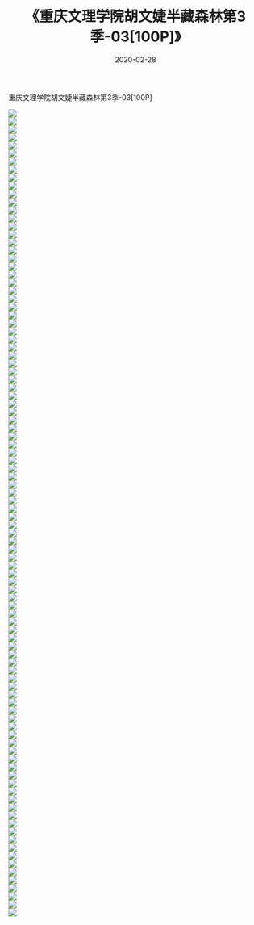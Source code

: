 ﻿---
layout: post
title:  《重庆文理学院胡文婕半藏森林第3季-03[100P]》
date:   2020-02-28
img: http://img.660000.xyz/Sharelink/唯美/2020/重庆文理学院胡文婕半藏森林第3季-03[100P]/000.jpg
categories: [美女, 清纯, 唯美]
---

重庆文理学院胡文婕半藏森林第3季-03[100P]

  ![](http://img.660000.xyz/Sharelink/唯美/2020/重庆文理学院胡文婕半藏森林第3季-03[100P]/001.jpg) <br> ![](http://img.660000.xyz/Sharelink/唯美/2020/重庆文理学院胡文婕半藏森林第3季-03[100P]/002.jpg) <br> ![](http://img.660000.xyz/Sharelink/唯美/2020/重庆文理学院胡文婕半藏森林第3季-03[100P]/003.jpg) <br> ![](http://img.660000.xyz/Sharelink/唯美/2020/重庆文理学院胡文婕半藏森林第3季-03[100P]/004.jpg) <br> ![](http://img.660000.xyz/Sharelink/唯美/2020/重庆文理学院胡文婕半藏森林第3季-03[100P]/005.jpg) <br> ![](http://img.660000.xyz/Sharelink/唯美/2020/重庆文理学院胡文婕半藏森林第3季-03[100P]/006.jpg) <br> ![](http://img.660000.xyz/Sharelink/唯美/2020/重庆文理学院胡文婕半藏森林第3季-03[100P]/007.jpg) <br> ![](http://img.660000.xyz/Sharelink/唯美/2020/重庆文理学院胡文婕半藏森林第3季-03[100P]/008.jpg) <br> ![](http://img.660000.xyz/Sharelink/唯美/2020/重庆文理学院胡文婕半藏森林第3季-03[100P]/009.jpg) <br> ![](http://img.660000.xyz/Sharelink/唯美/2020/重庆文理学院胡文婕半藏森林第3季-03[100P]/010.jpg) <br> ![](http://img.660000.xyz/Sharelink/唯美/2020/重庆文理学院胡文婕半藏森林第3季-03[100P]/011.jpg) <br> ![](http://img.660000.xyz/Sharelink/唯美/2020/重庆文理学院胡文婕半藏森林第3季-03[100P]/012.jpg) <br> ![](http://img.660000.xyz/Sharelink/唯美/2020/重庆文理学院胡文婕半藏森林第3季-03[100P]/013.jpg) <br> ![](http://img.660000.xyz/Sharelink/唯美/2020/重庆文理学院胡文婕半藏森林第3季-03[100P]/014.jpg) <br> ![](http://img.660000.xyz/Sharelink/唯美/2020/重庆文理学院胡文婕半藏森林第3季-03[100P]/015.jpg) <br> ![](http://img.660000.xyz/Sharelink/唯美/2020/重庆文理学院胡文婕半藏森林第3季-03[100P]/016.jpg) <br> ![](http://img.660000.xyz/Sharelink/唯美/2020/重庆文理学院胡文婕半藏森林第3季-03[100P]/017.jpg) <br> ![](http://img.660000.xyz/Sharelink/唯美/2020/重庆文理学院胡文婕半藏森林第3季-03[100P]/018.jpg) <br> ![](http://img.660000.xyz/Sharelink/唯美/2020/重庆文理学院胡文婕半藏森林第3季-03[100P]/019.jpg) <br> ![](http://img.660000.xyz/Sharelink/唯美/2020/重庆文理学院胡文婕半藏森林第3季-03[100P]/020.jpg) <br> ![](http://img.660000.xyz/Sharelink/唯美/2020/重庆文理学院胡文婕半藏森林第3季-03[100P]/021.jpg) <br> ![](http://img.660000.xyz/Sharelink/唯美/2020/重庆文理学院胡文婕半藏森林第3季-03[100P]/022.jpg) <br> ![](http://img.660000.xyz/Sharelink/唯美/2020/重庆文理学院胡文婕半藏森林第3季-03[100P]/023.jpg) <br> ![](http://img.660000.xyz/Sharelink/唯美/2020/重庆文理学院胡文婕半藏森林第3季-03[100P]/024.jpg) <br> ![](http://img.660000.xyz/Sharelink/唯美/2020/重庆文理学院胡文婕半藏森林第3季-03[100P]/025.jpg) <br> ![](http://img.660000.xyz/Sharelink/唯美/2020/重庆文理学院胡文婕半藏森林第3季-03[100P]/026.jpg) <br> ![](http://img.660000.xyz/Sharelink/唯美/2020/重庆文理学院胡文婕半藏森林第3季-03[100P]/027.jpg) <br> ![](http://img.660000.xyz/Sharelink/唯美/2020/重庆文理学院胡文婕半藏森林第3季-03[100P]/028.jpg) <br> ![](http://img.660000.xyz/Sharelink/唯美/2020/重庆文理学院胡文婕半藏森林第3季-03[100P]/029.jpg) <br> ![](http://img.660000.xyz/Sharelink/唯美/2020/重庆文理学院胡文婕半藏森林第3季-03[100P]/030.jpg) <br> ![](http://img.660000.xyz/Sharelink/唯美/2020/重庆文理学院胡文婕半藏森林第3季-03[100P]/031.jpg) <br> ![](http://img.660000.xyz/Sharelink/唯美/2020/重庆文理学院胡文婕半藏森林第3季-03[100P]/032.jpg) <br> ![](http://img.660000.xyz/Sharelink/唯美/2020/重庆文理学院胡文婕半藏森林第3季-03[100P]/033.jpg) <br> ![](http://img.660000.xyz/Sharelink/唯美/2020/重庆文理学院胡文婕半藏森林第3季-03[100P]/034.jpg) <br> ![](http://img.660000.xyz/Sharelink/唯美/2020/重庆文理学院胡文婕半藏森林第3季-03[100P]/035.jpg) <br> ![](http://img.660000.xyz/Sharelink/唯美/2020/重庆文理学院胡文婕半藏森林第3季-03[100P]/036.jpg) <br> ![](http://img.660000.xyz/Sharelink/唯美/2020/重庆文理学院胡文婕半藏森林第3季-03[100P]/037.jpg) <br> ![](http://img.660000.xyz/Sharelink/唯美/2020/重庆文理学院胡文婕半藏森林第3季-03[100P]/038.jpg) <br> ![](http://img.660000.xyz/Sharelink/唯美/2020/重庆文理学院胡文婕半藏森林第3季-03[100P]/039.jpg) <br> ![](http://img.660000.xyz/Sharelink/唯美/2020/重庆文理学院胡文婕半藏森林第3季-03[100P]/040.jpg) <br> ![](http://img.660000.xyz/Sharelink/唯美/2020/重庆文理学院胡文婕半藏森林第3季-03[100P]/041.jpg) <br> ![](http://img.660000.xyz/Sharelink/唯美/2020/重庆文理学院胡文婕半藏森林第3季-03[100P]/042.jpg) <br> ![](http://img.660000.xyz/Sharelink/唯美/2020/重庆文理学院胡文婕半藏森林第3季-03[100P]/043.jpg) <br> ![](http://img.660000.xyz/Sharelink/唯美/2020/重庆文理学院胡文婕半藏森林第3季-03[100P]/044.jpg) <br> ![](http://img.660000.xyz/Sharelink/唯美/2020/重庆文理学院胡文婕半藏森林第3季-03[100P]/045.jpg) <br> ![](http://img.660000.xyz/Sharelink/唯美/2020/重庆文理学院胡文婕半藏森林第3季-03[100P]/046.jpg) <br> ![](http://img.660000.xyz/Sharelink/唯美/2020/重庆文理学院胡文婕半藏森林第3季-03[100P]/047.jpg) <br> ![](http://img.660000.xyz/Sharelink/唯美/2020/重庆文理学院胡文婕半藏森林第3季-03[100P]/048.jpg) <br> ![](http://img.660000.xyz/Sharelink/唯美/2020/重庆文理学院胡文婕半藏森林第3季-03[100P]/049.jpg) <br> ![](http://img.660000.xyz/Sharelink/唯美/2020/重庆文理学院胡文婕半藏森林第3季-03[100P]/050.jpg) <br> ![](http://img.660000.xyz/Sharelink/唯美/2020/重庆文理学院胡文婕半藏森林第3季-03[100P]/051.jpg) <br> ![](http://img.660000.xyz/Sharelink/唯美/2020/重庆文理学院胡文婕半藏森林第3季-03[100P]/052.jpg) <br> ![](http://img.660000.xyz/Sharelink/唯美/2020/重庆文理学院胡文婕半藏森林第3季-03[100P]/053.jpg) <br> ![](http://img.660000.xyz/Sharelink/唯美/2020/重庆文理学院胡文婕半藏森林第3季-03[100P]/054.jpg) <br> ![](http://img.660000.xyz/Sharelink/唯美/2020/重庆文理学院胡文婕半藏森林第3季-03[100P]/055.jpg) <br> ![](http://img.660000.xyz/Sharelink/唯美/2020/重庆文理学院胡文婕半藏森林第3季-03[100P]/056.jpg) <br> ![](http://img.660000.xyz/Sharelink/唯美/2020/重庆文理学院胡文婕半藏森林第3季-03[100P]/057.jpg) <br> ![](http://img.660000.xyz/Sharelink/唯美/2020/重庆文理学院胡文婕半藏森林第3季-03[100P]/058.jpg) <br> ![](http://img.660000.xyz/Sharelink/唯美/2020/重庆文理学院胡文婕半藏森林第3季-03[100P]/059.jpg) <br> ![](http://img.660000.xyz/Sharelink/唯美/2020/重庆文理学院胡文婕半藏森林第3季-03[100P]/060.jpg) <br> ![](http://img.660000.xyz/Sharelink/唯美/2020/重庆文理学院胡文婕半藏森林第3季-03[100P]/061.jpg) <br> ![](http://img.660000.xyz/Sharelink/唯美/2020/重庆文理学院胡文婕半藏森林第3季-03[100P]/062.jpg) <br> ![](http://img.660000.xyz/Sharelink/唯美/2020/重庆文理学院胡文婕半藏森林第3季-03[100P]/063.jpg) <br> ![](http://img.660000.xyz/Sharelink/唯美/2020/重庆文理学院胡文婕半藏森林第3季-03[100P]/064.jpg) <br> ![](http://img.660000.xyz/Sharelink/唯美/2020/重庆文理学院胡文婕半藏森林第3季-03[100P]/065.jpg) <br> ![](http://img.660000.xyz/Sharelink/唯美/2020/重庆文理学院胡文婕半藏森林第3季-03[100P]/066.jpg) <br> ![](http://img.660000.xyz/Sharelink/唯美/2020/重庆文理学院胡文婕半藏森林第3季-03[100P]/067.jpg) <br> ![](http://img.660000.xyz/Sharelink/唯美/2020/重庆文理学院胡文婕半藏森林第3季-03[100P]/068.jpg) <br> ![](http://img.660000.xyz/Sharelink/唯美/2020/重庆文理学院胡文婕半藏森林第3季-03[100P]/069.jpg) <br> ![](http://img.660000.xyz/Sharelink/唯美/2020/重庆文理学院胡文婕半藏森林第3季-03[100P]/070.jpg) <br> ![](http://img.660000.xyz/Sharelink/唯美/2020/重庆文理学院胡文婕半藏森林第3季-03[100P]/071.jpg) <br> ![](http://img.660000.xyz/Sharelink/唯美/2020/重庆文理学院胡文婕半藏森林第3季-03[100P]/072.jpg) <br> ![](http://img.660000.xyz/Sharelink/唯美/2020/重庆文理学院胡文婕半藏森林第3季-03[100P]/073.jpg) <br> ![](http://img.660000.xyz/Sharelink/唯美/2020/重庆文理学院胡文婕半藏森林第3季-03[100P]/074.jpg) <br> ![](http://img.660000.xyz/Sharelink/唯美/2020/重庆文理学院胡文婕半藏森林第3季-03[100P]/075.jpg) <br> ![](http://img.660000.xyz/Sharelink/唯美/2020/重庆文理学院胡文婕半藏森林第3季-03[100P]/076.jpg) <br> ![](http://img.660000.xyz/Sharelink/唯美/2020/重庆文理学院胡文婕半藏森林第3季-03[100P]/077.jpg) <br> ![](http://img.660000.xyz/Sharelink/唯美/2020/重庆文理学院胡文婕半藏森林第3季-03[100P]/078.jpg) <br> ![](http://img.660000.xyz/Sharelink/唯美/2020/重庆文理学院胡文婕半藏森林第3季-03[100P]/079.jpg) <br> ![](http://img.660000.xyz/Sharelink/唯美/2020/重庆文理学院胡文婕半藏森林第3季-03[100P]/080.jpg) <br> ![](http://img.660000.xyz/Sharelink/唯美/2020/重庆文理学院胡文婕半藏森林第3季-03[100P]/081.jpg) <br> ![](http://img.660000.xyz/Sharelink/唯美/2020/重庆文理学院胡文婕半藏森林第3季-03[100P]/082.jpg) <br> ![](http://img.660000.xyz/Sharelink/唯美/2020/重庆文理学院胡文婕半藏森林第3季-03[100P]/083.jpg) <br> ![](http://img.660000.xyz/Sharelink/唯美/2020/重庆文理学院胡文婕半藏森林第3季-03[100P]/084.jpg) <br> ![](http://img.660000.xyz/Sharelink/唯美/2020/重庆文理学院胡文婕半藏森林第3季-03[100P]/085.jpg) <br> ![](http://img.660000.xyz/Sharelink/唯美/2020/重庆文理学院胡文婕半藏森林第3季-03[100P]/086.jpg) <br> ![](http://img.660000.xyz/Sharelink/唯美/2020/重庆文理学院胡文婕半藏森林第3季-03[100P]/087.jpg) <br> ![](http://img.660000.xyz/Sharelink/唯美/2020/重庆文理学院胡文婕半藏森林第3季-03[100P]/088.jpg) <br> ![](http://img.660000.xyz/Sharelink/唯美/2020/重庆文理学院胡文婕半藏森林第3季-03[100P]/089.jpg) <br> ![](http://img.660000.xyz/Sharelink/唯美/2020/重庆文理学院胡文婕半藏森林第3季-03[100P]/090.jpg) <br> ![](http://img.660000.xyz/Sharelink/唯美/2020/重庆文理学院胡文婕半藏森林第3季-03[100P]/091.jpg) <br> ![](http://img.660000.xyz/Sharelink/唯美/2020/重庆文理学院胡文婕半藏森林第3季-03[100P]/092.jpg) <br> ![](http://img.660000.xyz/Sharelink/唯美/2020/重庆文理学院胡文婕半藏森林第3季-03[100P]/093.jpg) <br> ![](http://img.660000.xyz/Sharelink/唯美/2020/重庆文理学院胡文婕半藏森林第3季-03[100P]/094.jpg) <br> ![](http://img.660000.xyz/Sharelink/唯美/2020/重庆文理学院胡文婕半藏森林第3季-03[100P]/095.jpg) <br> ![](http://img.660000.xyz/Sharelink/唯美/2020/重庆文理学院胡文婕半藏森林第3季-03[100P]/096.jpg) <br> ![](http://img.660000.xyz/Sharelink/唯美/2020/重庆文理学院胡文婕半藏森林第3季-03[100P]/097.jpg) <br> ![](http://img.660000.xyz/Sharelink/唯美/2020/重庆文理学院胡文婕半藏森林第3季-03[100P]/098.jpg) <br> ![](http://img.660000.xyz/Sharelink/唯美/2020/重庆文理学院胡文婕半藏森林第3季-03[100P]/099.jpg) <br> ![](http://img.660000.xyz/Sharelink/唯美/2020/重庆文理学院胡文婕半藏森林第3季-03[100P]/100.jpg) <br>